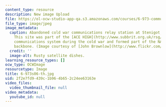 ```yaml
---
content_type: resource
description: New image Upload
file: https://ol-ocw-studio-app-qa.s3.amazonaws.com/courses/6-973-communication-system-design-spring-2006/2f2e7fd9439c1b964b652c24ee63163e_6-973s06-th.jpg
file_type: image/jpeg
image_metadata:
  caption: Abandoned cold war communications relay station at Stenigot, Lincolnshire.
    This site was part of the [ACE HIGH](http://www.subbrit.org.uk/rsg/features/ace_high/index4.html)
    communications system during the cold war and formed part of the NATO communications
    backbone. (Image courtesy of [John Brownlow](http://www.flickr.com/photos/pinkheadedbug/).)
  credit: ''
  image-alt: Rusty satellite dishes.
learning_resource_types: []
ocw_type: OCWImage
resourcetype: Image
title: 6-973s06-th.jpg
uid: 2f2e7fd9-439c-1b96-4b65-2c24ee63163e
video_files:
  video_thumbnail_file: null
video_metadata:
  youtube_id: null
---
```

